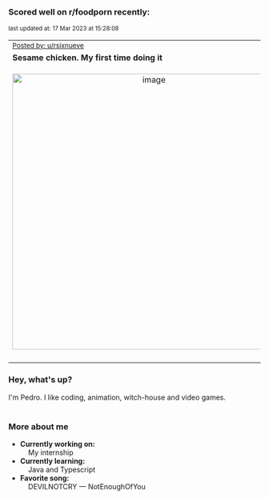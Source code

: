 ### Scored well on r/foodporn recently:

<p align="left"><sub>last updated at: 17 Mar 2023 at 15:28:08</sub></p>

|   |
| --- |
| <sub>[Posted by: u/rsixnueve][source]</sub> |
| **Sesame chicken. My first time doing it** | 
|<p align="center"> <img alt="image" src="https://i.redd.it/ykeihuyzhzna1.jpg" width="550" /> </p>|
|   |

### Hey, what's up?

I'm Pedro. I like coding, animation, witch-house and video games.<br><br>

### More about me
- **Currently working on:**  
&nbsp;&nbsp;&nbsp;&nbsp;My internship
- **Currently learning:**  
&nbsp;&nbsp;&nbsp;&nbsp;Java and Typescript
- **Favorite song:**  
&nbsp;&nbsp;&nbsp;&nbsp;DEVILNOTCRY — NotEnoughOfYou<br><br>

  



  
  
  
[linkedin]: https://linkedin.com/in/pedro-h-r-gomes-8a487b14a/
[gmail]: mailto:pilique11@gmail.com
[source]: https://reddit.com/r/FoodPorn/comments/11s44up/sesame_chicken_my_first_time_doing_it/
[redditAPI]: https://www.reddit.com/dev/api/